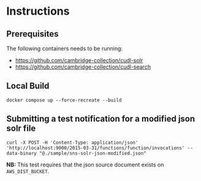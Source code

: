 # Instructions

## Prerequisites


The following containers needs to be running:

* https://github.com/cambridge-collection/cudl-solr
* https://github.com/cambridge-collection/cudl-search

## Local Build

    docker compose up --force-recreate --build

## Submitting a test notification for a modified json solr file

    curl -X POST -H 'Content-Type: application/json' 'http://localhost:9000/2015-03-31/functions/function/invocations' --data-binary "@./sample/sns-solr-json-modified.json"

**NB:** This test requires that the json source document exists on `AWS_DIST_BUCKET`.
